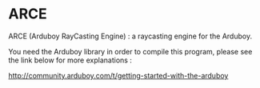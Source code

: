 # ARCE
ARCE (Arduboy RayCasting Engine) : a raycasting engine for the Arduboy.

You need the Arduboy library in order to compile this program, please see the link below for more explanations :

  http://community.arduboy.com/t/getting-started-with-the-arduboy
